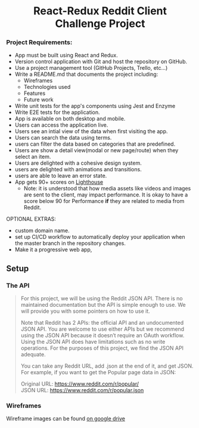 # <div align=center>React-Redux Reddit Client <br/> <div align=center> Challenge Project

### Project Requirements:

- App must be built using React and Redux.
- Version control application with Git and host the repository on GitHub.
- Use a project management tool (GitHub Projects, Trello, etc...)
- Write a README.md that documents the project including:
  - Wireframes
  - Technologies used
  - Features
  - Future work
- Write unit tests for the app's components using Jest and Enzyme
- Write E2E tests for the application.
- App is available on both desktop and mobile.
- Users can access the application live.
- Users see an intial view of the data when first visiting the app.
- Users can search the data using terms.
- users can filter the data based on categories that are predefined.
- Users are show a detail view(modal or new page/route) when they select an item.
- Users are delighted with a cohesive design system.
- users are delighted with animations and transitions.
- users are able to leave an error state.
- App gets 90+ scores on [Lighthouse](https://web.dev/measure/)
  - Note: it is understood that how media assets like videos and images are sent to the client, may impact performance. It is okay to have a score below 90 for Performance **if** they are related to media from Reddit.

OPTIONAL EXTRAS:

- custom domain name.
- set up CI/CD workflow to automatically deploy your application when the master branch in the repository changes.
- Make it a progressive web app,

## Setup

### The API

> For this project, we will be using the Reddit JSON API. There is no maintained documentation but the API is simple enough to use. We will provide you with some pointers on how to use it.
>
> Note that Reddit has 2 APIs: the official API and an undocumented JSON API. You are welcome to use either APIs but we recommend using the JSON API because it doesn’t require an OAuth workflow. Using the JSON API does have limitations such as no write operations. For the purposes of this project, we find the JSON API adequate.
>
> You can take any Reddit URL, add .json at the end of it, and get JSON. For example, if you want to get the Popular page data in JSON:
>
> Original URL: https://www.reddit.com/r/popular/<br>
> JSON URL: https://www.reddit.com/r/popular.json

### Wireframes

Wireframe images can be found [on google drive](https://drive.google.com/drive/u/0/folders/1-3_-mmoRuCtq_8cmj6fGyj6nWEXLgJ4H)
